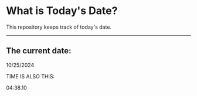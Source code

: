 # What is Today's Date?
This repository keeps track of today's date.
* * *
 
## The current date:  
 10/25/2024 
  
  
 TIME IS ALSO THIS: 
  
 04:38.10 
  
  
